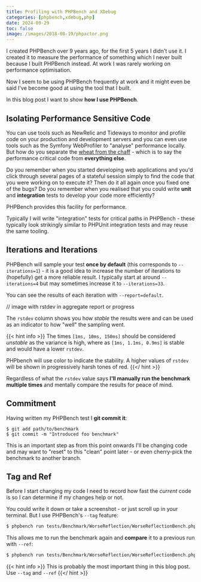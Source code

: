 ```yaml
--- 
title: Profiling with PHPBench and XDebug
categories: [phpbench,xdebug,php]
date: 2024-09-29
toc: false
image: /images/2018-08-19/phpactor.png
---
```


I created PHPBench over 9 years ago, for the first 5 years I didn't use it. I
created it to measure the performance of something which I never built because
I built PHPBench instead. At work I was rarely working on performance
optimisation.

Now I seem to be using PHPBench frequently at work and it might even be said
I've become good at using the tool that I built.

In this blog post I want to show **how I use PHPBench**.

## Isolating Performance Sensitive Code

You can use tools such as NewRelic and Tideways to monitor and profile code on
your production and development servers and you can even use tools such as the
Symfony WebProfiler to "analyse" performance locally. But how do you separate
the [wheat from the
chaff](https://en.wiktionary.org/wiki/separate_the_wheat_from_the_chaff) -
which is to say the performance critical code from **everything else**.

Do you remember when you started developing web applications and you'd click
through several pages of a stateful session simply to find the code that you
were working on to execute it? Then do it all again once you fixed one of the
bugs? Do you remember when you realised that you could write **unit** and
**integration** tests to develop your code more efficiently?

PHPBench provides this facility for performance.

Typically I will write "integration" tests for critical paths in PHPBench -
these typically look strikingly similar to PHPUnit integration tests and may
reuse the same tooling.

## Iterations and Iterations

PHPBench will sample your test **once by default** (this corresponds to
`--iterations=1`) - it is a good idea to increase the number of iterations to
(hopefully) get a more reliable result. I typically start at around
`--iterations=4` but may sometimes increase it to `--iterations=33`.

You can see the results of each iteration with `--report=default`.

// image with rstdev in aggregate report or progress

The `rstdev` column shows you how _stable_ the results were and can be used
as an indicator to how "well" the sampling went.

{{< hint info >}}
The times `[1ms, 10ms, 150ms]` should be considered _unstable_ as the variance is high, where as `[1ms, 1.1ms, 0.9ms]` is stable and would have a lower `rstdev`.

PHPbench will use color to indicate the stability. A higher values of `rstdev` will be shown in progressively harsh tones of red.
{{</ hint >}}

Regardless of what the `rstdev` value says **I'll manually run the benchmark
multiple times** and mentally compare the results for peace of mind.

## Commitment

Having written my PHPBench test I **git commit it**:

```
$ git add path/to/benchmark
$ git commit -m "Introduced foo benchmark"
```

This is an important step as from this point onwards I'll be changing code
and may want to "reset" to this "clean" point later - or even cherry-pick the
benchmark to another branch.

## Tag and Ref

Before I start changing my code I need to record how fast the _current_ code
is so I can determine if my changes help or not.

You could write it down or take a screenshot - or just scroll up in your
terminal. But I use PHPBench's `--tag` feature:

```bash
$ phpbench run tests/Benchmark/WorseReflection/WorseReflectionBench.php --tag=before
```

This allows me to run the benchmark again and **compare** it to a previous
run with `--ref`:

```bash
$ phpbench run tests/Benchmark/WorseReflection/WorseReflectionBench.php --ref=before
```

{{< hint info >}}
This is probably the most important thing in this blog post. Use `--tag` and
`--ref`
{{</ hint >}}












